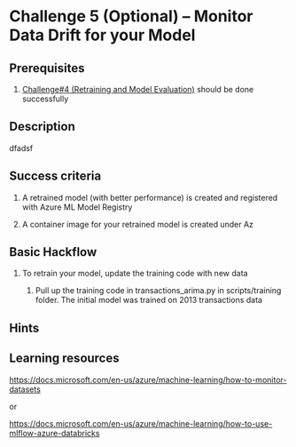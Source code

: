 # Challenge 5 (Optional) – Monitor Data Drift for your Model

## Prerequisites

1.  [Challenge\#4 (Retraining and Model
    Evaluation)](04-RetrainingAndEvaluation.md) should be done successfully

## Description

dfadsf

## Success criteria

1.  A retrained model (with better performance) is created and registered with
    Azure ML Model Registry

2.  A container image for your retrained model is created under Az

## Basic Hackflow

1.  To retrain your model, update the training code with new data

    1.  Pull up the training code in transactions_arima.py in scripts/training
        folder. The initial model was trained on 2013 transactions data

## Hints

## Learning resources

<https://docs.microsoft.com/en-us/azure/machine-learning/how-to-monitor-datasets>

or

<https://docs.microsoft.com/en-us/azure/machine-learning/how-to-use-mlflow-azure-databricks>

